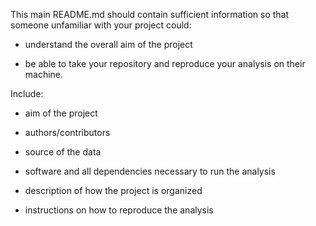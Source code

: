 
This main README.md should contain sufficient information so that someone unfamiliar with your project could:

- understand the overall aim of the project

- be able to take your repository and reproduce your analysis on their machine.

Include:

- aim of the project

- authors/contributors

- source of the data

- software and all dependencies necessary to run the analysis

- description of how the project is organized

- instructions on how to reproduce the analysis


